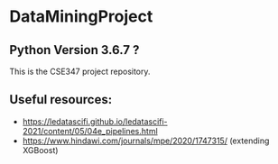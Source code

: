 # DataMiningProject

## Python Version 3.6.7 ?

This is the CSE347 project repository.

## Useful resources:
* https://ledatascifi.github.io/ledatascifi-2021/content/05/04e_pipelines.html
* https://www.hindawi.com/journals/mpe/2020/1747315/ (extending XGBoost)
